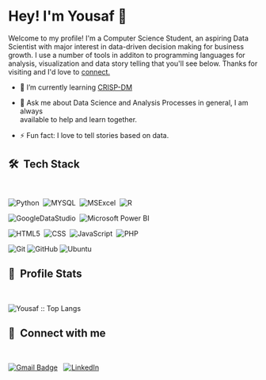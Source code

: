 # Hey! I'm Yousaf 👋

Welcome to my profile! I'm a Computer Science Student, an aspiring Data Scientist with major interest in data-driven decision making for business growth. I use a number of tools in additon to programming languages for analysis, visualization and data story telling that you'll see below. Thanks for visiting and I'd love to <a href="https://www.linkedin.com/in/yousaf530/" target='_blank'> connect. </a>

- 🌱 I’m currently learning <a href="https://www.sv-europe.com/crisp-dm-methodology/#:~:text=CRISP%2DDM%20stands%20for%20cross,claim%20any%20ownership%20over%20it." target='_blank'> CRISP-DM </a>

- 💬 Ask me about Data Science and Analysis Processes in general, I am always <br> available to help and learn together.

- ⚡ Fun fact: I love to tell stories based on data.

<h2> 🛠 &nbsp;Tech Stack</h2>
<br>

![Python](https://img.shields.io/badge/Python-14354C?style=logo=python&logoColor=white)&nbsp;
![MYSQL](https://img.shields.io/badge/MySQL-00000F)&nbsp;
![MSExcel](https://img.shields.io/badge/Microsoft_Excel-217346)&nbsp;
![R](https://img.shields.io/badge/R-276DC3)

![GoogleDataStudio](https://img.shields.io/badge/Google_Data_Studio-E34F26.svg?)&nbsp;
![Microsoft Power BI](https://img.shields.io/badge/Microsoft_Power_BI-276DC3.svg?)

![HTML5](https://img.shields.io/badge/HTML5-E34F26?)&nbsp;
![CSS](https://img.shields.io/badge/CSS-239120)&nbsp;
![JavaScript](https://img.shields.io/badge/JavaScript-323330)&nbsp;
![PHP](https://img.shields.io/badge/PHP-777BB4)

![Git](https://img.shields.io/badge/Git-F05032)
![GitHub](https://img.shields.io/badge/GitHub-100000)
![Ubuntu](https://img.shields.io/badge/Ubuntu-E95420)

<h2> 🔰 &nbsp;Profile Stats</h2>
<br>
<p>
<img src="https://github-readme-stats.vercel.app/api/top-langs/?username=yousaf530&langs_count=8&theme=tokyonight&layout=compact" alt="Yousaf :: Top Langs" />  
</p>
<h2> 🔰 &nbsp;Connect with me</h2>
<br>

[![Gmail Badge](https://img.shields.io/badge/gmail-c14438?&style=for-the-badge&logo=Gmail&logoColor=white&link=mailto:yousafsaddique523@gmail.com)](mailto:yousafsaddique523@gmail.com) &nbsp; [![LinkedIn](https://img.shields.io/badge/Linkedin-%230077B5.svg?&style=for-the-badge&logo=linkedin&logoColor=white)](https://www.linkedin.com/in/yousaf530/)
